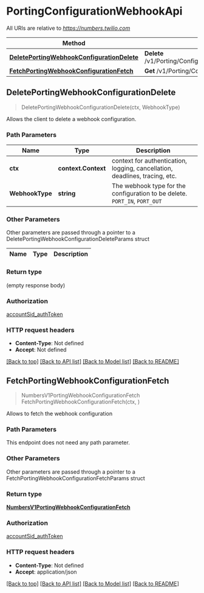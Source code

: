 # PortingConfigurationWebhookApi

All URIs are relative to *https://numbers.twilio.com*

Method | HTTP request | Description
------------- | ------------- | -------------
[**DeletePortingWebhookConfigurationDelete**](PortingConfigurationWebhookApi.md#DeletePortingWebhookConfigurationDelete) | **Delete** /v1/Porting/Configuration/Webhook/{WebhookType} | 
[**FetchPortingWebhookConfigurationFetch**](PortingConfigurationWebhookApi.md#FetchPortingWebhookConfigurationFetch) | **Get** /v1/Porting/Configuration/Webhook | 



## DeletePortingWebhookConfigurationDelete

> DeletePortingWebhookConfigurationDelete(ctx, WebhookType)



Allows the client to delete a webhook configuration.

### Path Parameters


Name | Type | Description
------------- | ------------- | -------------
**ctx** | **context.Context** | context for authentication, logging, cancellation, deadlines, tracing, etc.
**WebhookType** | **string** | The webhook type for the configuration to be delete. `PORT_IN`, `PORT_OUT`

### Other Parameters

Other parameters are passed through a pointer to a DeletePortingWebhookConfigurationDeleteParams struct


Name | Type | Description
------------- | ------------- | -------------

### Return type

 (empty response body)

### Authorization

[accountSid_authToken](../README.md#accountSid_authToken)

### HTTP request headers

- **Content-Type**: Not defined
- **Accept**: Not defined

[[Back to top]](#) [[Back to API list]](../README.md#documentation-for-api-endpoints)
[[Back to Model list]](../README.md#documentation-for-models)
[[Back to README]](../README.md)


## FetchPortingWebhookConfigurationFetch

> NumbersV1PortingWebhookConfigurationFetch FetchPortingWebhookConfigurationFetch(ctx, )



Allows to fetch the webhook configuration

### Path Parameters

This endpoint does not need any path parameter.

### Other Parameters

Other parameters are passed through a pointer to a FetchPortingWebhookConfigurationFetchParams struct


### Return type

[**NumbersV1PortingWebhookConfigurationFetch**](NumbersV1PortingWebhookConfigurationFetch.md)

### Authorization

[accountSid_authToken](../README.md#accountSid_authToken)

### HTTP request headers

- **Content-Type**: Not defined
- **Accept**: application/json

[[Back to top]](#) [[Back to API list]](../README.md#documentation-for-api-endpoints)
[[Back to Model list]](../README.md#documentation-for-models)
[[Back to README]](../README.md)

